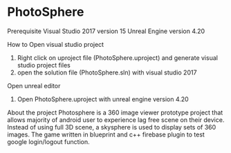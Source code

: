 # PhotoSphere

Prerequisite
Visual Studio 2017 version 15
Unreal Engine version 4.20

How to
Open visual studio project
1. Right click on uproject file (PhotoSphere.uproject) and generate visual studio project files
2. open the solution file (PhotoSphere.sln) with visual studio 2017

Open unreal editor
1. Open PhotoSphere.uproject with unreal engine version 4.20

About the project
Photosphere is a 360 image viewer prototype project that allows majority of android user to experience lag free scene on their device.
Instead of using full 3D scene, a skysphere is used to display sets of 360 images.
The game written in blueprint and c++ firebase plugin to test google login/logout function.
